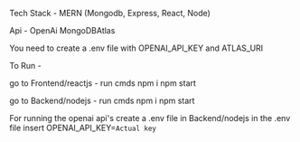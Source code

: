 Tech Stack - MERN (Mongodb, Express, React, Node)

Api - 
OpenAi
MongoDBAtlas

You need to create a .env file with OPENAI_API_KEY and ATLAS_URI




To Run -

go to Frontend/reactjs -
run cmds
    npm i 
    npm start

go to Backend/nodejs -
run cmds
    npm i
    npm start

For running the openai api's
create a .env file in Backend/nodejs
in the .env file insert OPENAI_API_KEY=`Actual key`